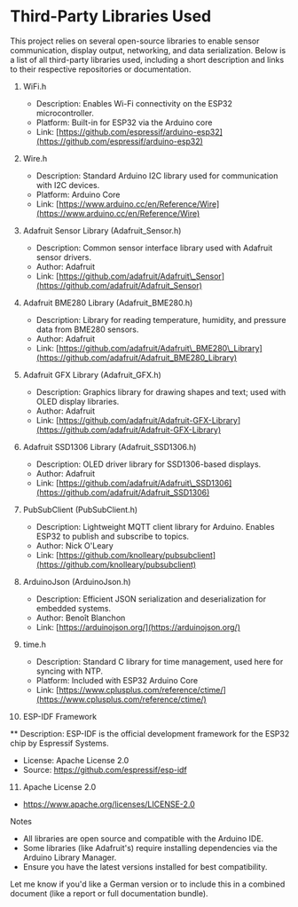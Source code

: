 # Third-Party Libraries Used

This project relies on several open-source libraries to enable sensor communication, display output, networking, and data serialization. Below is a list of all third-party libraries used, including a short description and links to their respective repositories or documentation.

1. WiFi.h

   * Description: Enables Wi-Fi connectivity on the ESP32 microcontroller.
   * Platform: Built-in for ESP32 via the Arduino core
   * Link: [https://github.com/espressif/arduino-esp32](https://github.com/espressif/arduino-esp32)

2. Wire.h

   * Description: Standard Arduino I2C library used for communication with I2C devices.
   * Platform: Arduino Core
   * Link: [https://www.arduino.cc/en/Reference/Wire](https://www.arduino.cc/en/Reference/Wire)

3. Adafruit Sensor Library (Adafruit\_Sensor.h)

   * Description: Common sensor interface library used with Adafruit sensor drivers.
   * Author: Adafruit
   * Link: [https://github.com/adafruit/Adafruit\_Sensor](https://github.com/adafruit/Adafruit_Sensor)

4. Adafruit BME280 Library (Adafruit\_BME280.h)

   * Description: Library for reading temperature, humidity, and pressure data from BME280 sensors.
   * Author: Adafruit
   * Link: [https://github.com/adafruit/Adafruit\_BME280\_Library](https://github.com/adafruit/Adafruit_BME280_Library)

5. Adafruit GFX Library (Adafruit\_GFX.h)

   * Description: Graphics library for drawing shapes and text; used with OLED display libraries.
   * Author: Adafruit
   * Link: [https://github.com/adafruit/Adafruit-GFX-Library](https://github.com/adafruit/Adafruit-GFX-Library)

6. Adafruit SSD1306 Library (Adafruit\_SSD1306.h)

   * Description: OLED driver library for SSD1306-based displays.
   * Author: Adafruit
   * Link: [https://github.com/adafruit/Adafruit\_SSD1306](https://github.com/adafruit/Adafruit_SSD1306)

7. PubSubClient (PubSubClient.h)

   * Description: Lightweight MQTT client library for Arduino. Enables ESP32 to publish and subscribe to topics.
   * Author: Nick O'Leary
   * Link: [https://github.com/knolleary/pubsubclient](https://github.com/knolleary/pubsubclient)

8. ArduinoJson (ArduinoJson.h)

   * Description: Efficient JSON serialization and deserialization for embedded systems.
   * Author: Benoît Blanchon
   * Link: [https://arduinojson.org/](https://arduinojson.org/)

9. time.h

   * Description: Standard C library for time management, used here for syncing with NTP.
   * Platform: Included with ESP32 Arduino Core
   * Link: [https://www.cplusplus.com/reference/ctime/](https://www.cplusplus.com/reference/ctime/)

10. ESP-IDF Framework

   ** Description: ESP-IDF is the official development framework for the ESP32 chip by Espressif Systems.
   * License: Apache License 2.0
   * Source: https://github.com/espressif/esp-idf

11. Apache License 2.0

   * https://www.apache.org/licenses/LICENSE-2.0

Notes

* All libraries are open source and compatible with the Arduino IDE.
* Some libraries (like Adafruit's) require installing dependencies via the Arduino Library Manager.
* Ensure you have the latest versions installed for best compatibility.

Let me know if you'd like a German version or to include this in a combined document (like a report or full documentation bundle).

